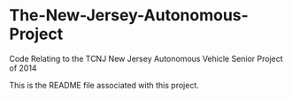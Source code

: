 The-New-Jersey-Autonomous-Project
=================================

Code Relating to the TCNJ New Jersey Autonomous Vehicle Senior Project of 2014

This is the README file associated with this project.
